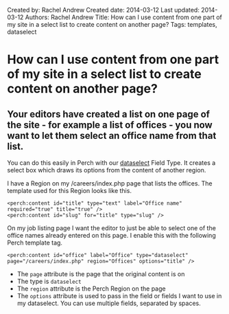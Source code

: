 Created by: Rachel Andrew
Created date: 2014-03-12
Last updated: 2014-03-12
Authors: Rachel Andrew
Title: How can I use content from one part of my site in a select list to create content on another page?
Tags: templates, dataselect

# How can I use content from one part of my site in a select list to create content on another page?

## Your editors have created a list on one page of the site - for example a list of offices - you now want to let them select an office name from that list.

You can do this easily in Perch with our [dataselect](http://docs.grabaperch.com/docs/templates/attributes/type/dataselect/) Field Type. It creates a select box which draws its options from the content of another region.

I have a Region on my /careers/index.php page that lists the offices. The template used for this Region looks like this.

    <perch:content id="title" type="text" label="Office name" required="true" title="true" />
    <perch:content id="slug" for="title" type="slug" />

On my job listing page I want the editor to just be able to select one of the office names already entered on this page. I enable this with the following Perch template tag.

    <perch:content id="office" label="Office" type="dataselect" page="/careers/index.php" region="Offices" options="title" />

* The `page` attribute is the page that the original content is on
* The type is `dataselect`
* The `region` attribute is the Perch Region on the page
* The `options` attribute is used to pass in the field or fields I want to use in my dataselect. You can use multiple fields, separated by spaces.
